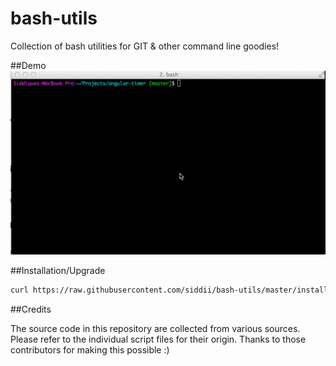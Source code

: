 bash-utils
=====
Collection of bash utilities for GIT & other command line goodies!

##Demo
![Bash Utils Demo](BashUtils.gif "Demo")

##Installation/Upgrade

```bash
curl https://raw.githubusercontent.com/siddii/bash-utils/master/install.sh | sh
```

##Credits

The source code in this repository are collected from various sources.
Please refer to the individual script files for their origin. Thanks to those contributors for making this possible :)
